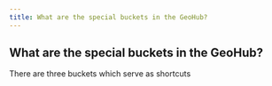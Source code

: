 ```yaml
---
title: What are the special buckets in the GeoHub?
---
```


## What are the special buckets in the GeoHub?

There are three buckets which serve as shortcuts
